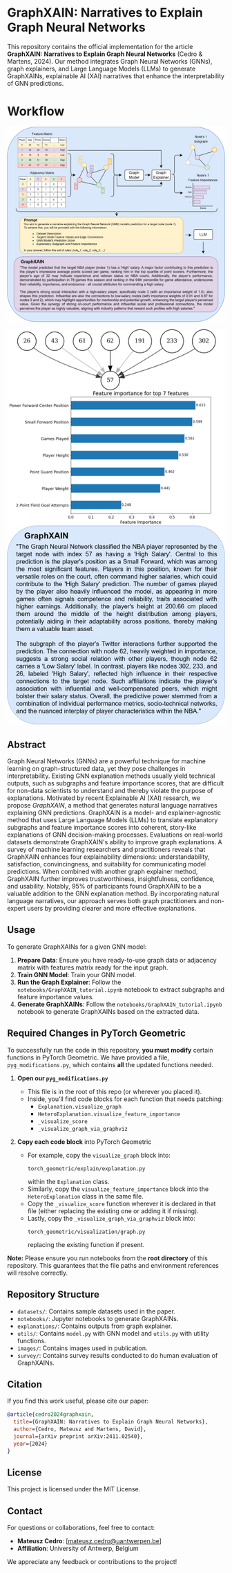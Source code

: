 # GraphXAIN: Narratives to Explain Graph Neural Networks

This repository contains the official implementation for the article **GraphXAIN: Narratives to Explain Graph Neural Networks** (Cedro & Martens, 2024). Our method integrates Graph Neural Networks (GNNs), graph explainers, and Large Language Models (LLMs) to generate GraphXAINs, explainable AI (XAI) narratives that enhance the interpretability of GNN predictions.

# Workflow
![Workflow Diagram](images/XAIN_workflow.png)

![XAIN_57](images/XAIN_57.png)


## Abstract

Graph Neural Networks (GNNs) are a powerful technique for machine learning on graph-structured data, yet they pose challenges in interpretability. Existing GNN explanation methods usually yield technical outputs, such as subgraphs and feature importance scores, that are difficult for non-data scientists to understand and thereby violate the purpose of explanations. Motivated by recent Explainable AI (XAI) research, we propose *GraphXAIN*, a method that generates natural language narratives explaining GNN predictions. GraphXAIN is a model- and explainer-agnostic method that uses Large Language Models (LLMs) to translate explanatory subgraphs and feature importance scores into coherent, story-like explanations of GNN decision-making processes. Evaluations on real-world datasets demonstrate GraphXAIN's ability to improve graph explanations. A survey of machine learning researchers and practitioners reveals that GraphXAIN enhances four explainability dimensions: understandability, satisfaction, convincingness, and suitability for communicating model predictions. When combined with another graph explainer method, GraphXAIN further improves trustworthiness, insightfulness, confidence, and usability. Notably, 95% of participants found GraphXAIN to be a valuable addition to the GNN explanation method. By incorporating natural language narratives, our approach serves both graph practitioners and non-expert users by providing clearer and more effective explanations.

## Usage

To generate GraphXAINs for a given GNN model:

1. **Prepare Data**: Ensure you have ready-to-use graph data or adjacency matrix with features matrix ready for the input graph.
2. **Train GNN Model**: Train your GNN model.
3. **Run the Graph Explainer**: Follow the ```notebooks/GraphXAIN_tutorial.ipynb``` notebook to extract subgraphs and feature importance values.
4. **Generate GraphXAINs**:  Follow the ```notebooks/GraphXAIN_tutorial.ipynb``` notebook to generate GraphXAINs based on the extracted data.

## Required Changes in PyTorch Geometric

To successfully run the code in this repository, **you must modify** certain functions in PyTorch Geometric. We have provided a file, `pyg_modifications.py`, which contains **all** the updated functions needed.

1. **Open our `pyg_modifications.py`**  
   - This file is in the root of this repo (or wherever you placed it).
   - Inside, you’ll find code blocks for each function that needs patching:
     - `Explanation.visualize_graph`
     - `HeteroExplanation.visualize_feature_importance`
     - `_visualize_score`
     - `_visualize_graph_via_graphviz`

2. **Copy each code block** into PyTorch Geometric  
   - For example, copy the `visualize_graph` block into:
     ```
     torch_geometric/explain/explanation.py
     ```
     within the `Explanation` class.
   - Similarly, copy the `visualize_feature_importance` block into the `HeteroExplanation` class in the same file.
   - Copy the `_visualize_score` function wherever it is declared in that file (either replacing the existing one or adding it if missing).
   - Lastly, copy the `_visualize_graph_via_graphviz` block into:
     ```
     torch_geometric/visualization/graph.py
     ```
     replacing the existing function if present.

**Note:** Please ensure you run notebooks from the **root directory** of this repository. This guarantees that the file paths and environment references will resolve correctly.


## Repository Structure

- `datasets/`: Contains sample datasets used in the paper.
- `notebooks/`: Jupyter notebooks to generate GraphXAINs.
- `explanations/`: Contains outputs from graph explainer.
- `utils/`: Contains ```model.py``` with GNN model and ```utils.py``` with utility functions.
- `images/`: Contains images used in publication.
- `survey/`: Contains survey results conducted to do human evaluation of GraphXAINs.


## Citation

If you find this work useful, please cite our paper:

```bibtex
@article{cedro2024graphxain,
  title={GraphXAIN: Narratives to Explain Graph Neural Networks},
  author={Cedro, Mateusz and Martens, David},
  journal={arXiv preprint arXiv:2411.02540},
  year={2024}
}
```

## License

This project is licensed under the MIT License.

## Contact

For questions or collaborations, feel free to contact:
- **Mateusz Cedro**: [mateusz.cedro@uantwerpen.be]
- **Affiliation**: University of Antwerp, Belgium

We appreciate any feedback or contributions to the project!

